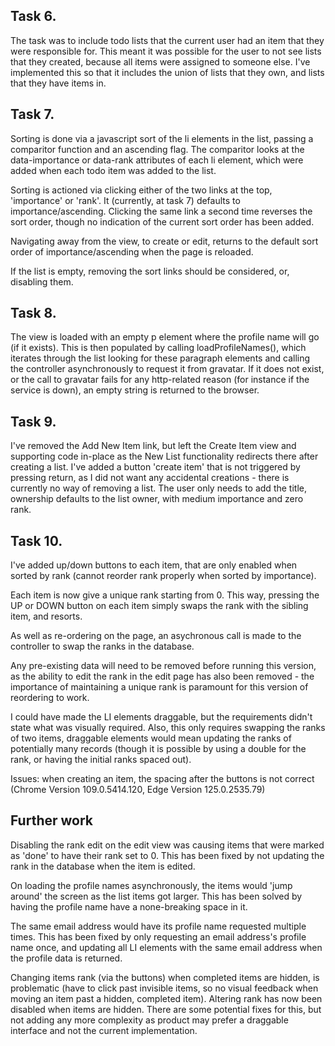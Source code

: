 ## Task 6.

The task was to include todo lists that the current user had an item that they were responsible for. This meant it was possible for the
user to not see lists that they created, because all items were assigned to someone else.
I've implemented this so that it includes the union of lists that they own, and lists that they have items in.

## Task 7.

Sorting is done via a javascript sort of the li elements in the list, passing a comparitor function and an ascending flag. The comparitor looks at the data-importance or data-rank attributes of each li element, which were added when each todo item was added to the list.

Sorting is actioned via clicking either of the two links at the top, 'importance' or 'rank'. It (currently, at task 7) defaults to importance/ascending. Clicking the same link a second time reverses the sort order, though no indication of the current sort order has been added.

Navigating away from the view, to create or edit, returns to the default sort order of importance/ascending when the page is reloaded.

If the list is empty, removing the sort links should be considered, or, disabling them. 

## Task 8.

The view is loaded with an empty p element where the profile name will go (if it exists). This is then populated by calling loadProfileNames(), which iterates through the list looking for these paragraph elements and calling the controller asynchronously to request it from gravatar. If it does not exist, or the call to gravatar fails for any http-related reason (for instance if the service is down), an empty string is returned to the browser.

## Task 9.

I've removed the Add New Item link, but left the Create Item view and supporting code in-place as the New List functionality redirects there after creating a list.
I've added a button 'create item' that is not triggered by pressing return, as I did not want any accidental creations - there is currently no way of removing a list. The user only needs to add the title, ownership defaults to the list owner, with medium importance and zero rank.

## Task 10.

I've added up/down buttons to each item, that are only enabled when sorted by rank (cannot reorder rank properly when sorted by importance).

Each item is now give a unique rank starting from 0. This way, pressing the UP or DOWN button on each item simply swaps the rank with the sibling item, and resorts.

As well as re-ordering on the page, an asychronous call is made to the controller to swap the ranks in the database.

Any pre-existing data will need to be removed before running this version, as the ability to edit the rank in the edit page has also been removed - the importance of maintaining a unique rank is paramount for this version of reordering to work.

I could have made the LI elements draggable, but the requirements didn't state what was visually required. Also, this only requires swapping the ranks of two items, draggable elements would mean updating the ranks of potentially many records (though it is possible by using a double for the rank, or having the initial ranks spaced out).

Issues: when creating an item, the spacing after the buttons is not correct (Chrome Version 109.0.5414.120, Edge Version 125.0.2535.79)


## Further work

Disabling the rank edit on the edit view was causing items that were marked as 'done' to have their rank set to 0. This has been fixed by not updating the rank in the database when the item is edited.

On loading the profile names asynchronously, the items would 'jump around' the screen as the list items got larger. This has been solved by having the profile name have a none-breaking space in it.

The same email address would have its profile name requested multiple times. This has been fixed by only requesting an email address's profile name once, and updating all LI elements with the same email address when the profile data is returned.

Changing items rank (via the buttons) when completed items are hidden, is problematic (have to click past invisible items, so no visual feedback when moving an item past a hidden, completed item). Altering rank has now been disabled when items are hidden.
There are some potential fixes for this, but not adding any more complexity as product may prefer a draggable interface and not the current implementation.

